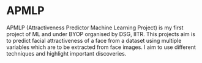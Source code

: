 # APMLP
APMLP (Attractiveness Predictor Machine Learning Project) is my first project of ML and under BYOP organised by DSG, IITR. This projects aim is to predict facial attractiveness of a face from a dataset using multiple variables which are to be extracted from face images. I aim to use different techniques and highlight important discoveries.
